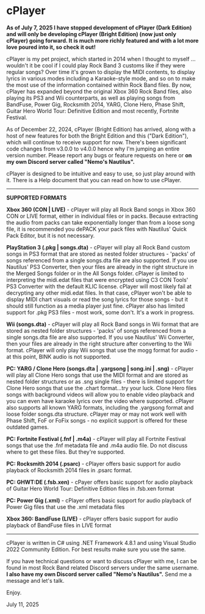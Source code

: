 # cPlayer

**As of July 7, 2025 I have stopped development of cPlayer (Dark Edition) and will only be developing cPlayer (Bright Edition) (now just only cPlayer) going forward. It is much more richly featured and with a lot more love poured into it, so check it out!**

cPlayer is my pet project, which started in 2014 when I thought to myself ... wouldn't it be cool if I could play Rock Band 3 customs like if they were regular songs?
Over time it's grown to display the MIDI contents, to display lyrics in various modes including a Karaoke-style mode, and so on to make the most use of the information contained within Rock Band files.
By now, cPlayer has expanded beyond the original Xbox 360 Rock Band files, also playing its PS3 and Wii counterparts, as well as playing songs from BandFuse, Power Gig, Rocksmith 2014, YARG, Clone Hero, Phase Shift, Guitar Hero World Tour: Definitive Edition and most recently, Fortnite Festival.

As of December 22, 2024, cPlayer (Bright Edition) has arrived, along with a host of new features for both the Bright Edition and this ("Dark Edition"), which will continue to receive support for now.
There's been significant code changes from v3.0.0 to v4.0.0 hence why I'm jumping an entire version number. Please report any bugs or feature requests on here or **on my own Discord server called "Nemo's Nautilus".**

cPlayer is designed to be intuitive and easy to use, so just play around with it. There is a Help document that you can read on how to use cPlayer.

----------

**SUPPORTED FORMATS**

**Xbox 360 (CON | LIVE)** - cPlayer will play all Rock Band songs in Xbox 360 CON or LIVE format, either in individual files or in packs. Because extracting the audio from packs can take exponentially longer than from a loose song file, it is recommended you dePACK your pack files with Nautilus' Quick Pack Editor, but it is not necessary.

**PlayStation 3 (.pkg | songs.dta)** - cPlayer will play all Rock Band custom songs in PS3 format that are stored as nested folder structures - 'packs' of songs referenced from a single songs.dta file are also supported. If you use Nautilus' PS3 Converter, then your files are already in the right structure in the Merged Songs folder or in the All Songs folder. cPlayer is limited to interpreting the midi.edat files that were encrypted using C3 CON Tools' PS3 Converter with the default KLIC license. cPlayer will most likely fail at decrypting any other midi.edat files. In that case, cPlayer won't be able to display MIDI chart visuals or read the song lyrics for those songs - but it should still function as a media player just fine. cPlayer also has limited support for .pkg PS3 files - most work, some don't. It's a work in progress.

**Wii (songs.dta)** - cPlayer will play all Rock Band songs in Wii format that are stored as nested folder structures - 'packs' of songs referenced from a single songs.dta file are also supported. If you use Nautilus' Wii Converter, then your files are already in the right structure after converting to the Wii format. cPlayer will only play Wii songs that use the mogg format for audio - at this point, BINK audio is not supported.

**PC: YARG / Clone Hero (songs.dta | .yargsong | song.ini | .sng)** - cPlayer will play all Clone Hero songs that use the MIDI format and are stored as nested folder structures or as .sng single files - there is limited support for Clone Hero songs that use the .chart format...try your luck. Clone Hero files songs with background videos will allow you to enable video playback and you can even have karaoke lyrics over the video where supported. cPlayer also supports all known YARG formats, including the .yargsong format and loose folder songs.dta structure. cPlayer may or may not work well with Phase Shift, FoF or FoFix songs - no explicit support is offered for these outdated games.

**PC: Fortnite Festival (.fnf | .m4a)** - cPlayer will play all Fortnite Festival songs that use the .fnf metadata file and .m4a audio file. Do not discuss where to get these files. But they're supported.

**PC: Rocksmith 2014 (.psarc)** - cPlayer offers basic support for audio playback of Rocksmith 2014 files in .psarc format.

**PC: GHWT:DE (.fsb.xen)** - cPayer offers basic support for audio playback of Guitar Hero World Tour: Definitive Edition files in .fsb.xen format

**PC: Power Gig (.xml)** - cPlayer offers basic support for audio playback of Power Gig files that use the .xml metadata files

**Xbox 360: BandFuse (LIVE)** - cPlayer offers basic support for audio playback of BandFuse files in LIVE format

----------

cPlayer is written in C# using .NET Framework 4.8.1 and using Visual Studio 2022 Community Edition. For best results make sure you use the same.

If you have technical questions or want to discuss cPlayer with me, I can be found in most Rock Band related Discord servers under the same username. **I also have my own Discord server called "Nemo's Nautilus".** Send me a message and let's talk.

Enjoy.

July 11, 2025

